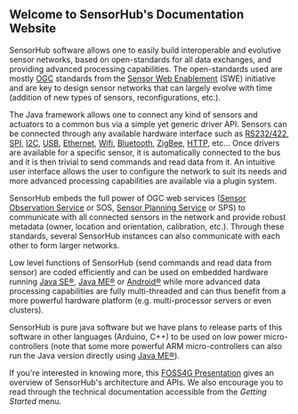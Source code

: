 Welcome to SensorHub's Documentation Website
---

SensorHub software allows one to easily build interoperable and evolutive sensor networks, based on open-standards for all data exchanges, and providing advanced processing capabilities. The open-standards used are mostly [OGC](http://www.opengeospatial.org) standards from the [Sensor Web Enablement](http://www.opengeospatial.org/projects/groups/sensorwebdwg) (SWE) initiative and are key to design sensor networks that can largely evolve with time (addition of new types of sensors, reconfigurations, etc.).

The Java framework allows one to connect any kind of sensors and actuators to a common bus via a simple yet generic driver API. Sensors can be connected through any available hardware interface such as [RS232/422](http://en.wikipedia.org/wiki/RS-232), [SPI](http://en.wikipedia.org/wiki/Serial_Peripheral_Interface_Bus), [I2C](http://en.wikipedia.org/wiki/I%C2%B2C), [USB](http://en.wikipedia.org/wiki/USB), [Ethernet](http://en.wikipedia.org/wiki/Ethernet), [Wifi](http://en.wikipedia.org/wiki/Wi-Fi), [Bluetooth](http://en.wikipedia.org/wiki/Bluetooth), [ZigBee](http://en.wikipedia.org/wiki/ZigBee), [HTTP](http://en.wikipedia.org/wiki/Hypertext_Transfer_Protocol), etc... Once drivers are available for a specific sensor, it is automatically connected to the bus and it is then trivial to send commands and read data from it. An intuitive user interface allows the user to configure the network to suit its needs and more advanced processing capabilities are available via a plugin system.

SensorHub embeds the full power of OGC web services ([Sensor Observation Service](http://www.opengeospatial.org/standards/sos) or SOS, [Sensor Planning Service](http://www.opengeospatial.org/standards/sps) or SPS) to communicate with all connected sensors in the network and provide robust metadata (owner, location and orientation, calibration, etc.). Through these standards, several SensorHub instances can also communicate with each other to form larger networks.

Low level functions of SensorHub (send commands and read data from sensor) are coded efficiently and can be used on embedded hardware running [Java SE®](http://www.oracle.com/technetwork/java/javase), [Java ME®][Java ME] or [Android®](http://www.android.com) while more advanced data processing capabilities are fully multi-threaded and can thus benefit from a more powerful hardware platform (e.g. multi-processor servers or even clusters).

SensorHub is pure java software but we have plans to release parts of this software in other languages (Arduino, C++) to be used on low power micro-controllers (note that some more powerful ARM micro-controllers can also run the Java version directly using [Java ME®][Java ME]).

If you're interested in knowing more, this [FOSS4G Presentation](https://drive.google.com/open?id=0B3EZQJqOfG9sUFQxVFd0d2ZEbDQ) gives an overview of SensorHub's architecture and APIs. We also encourage you to read through the technical documentation accessible from the _Getting Started_ menu.


[Java ME]: http://www.oracle.com/us/technologies/java/embedded/micro-edition/overview/index.html